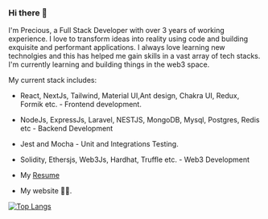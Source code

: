 ### Hi there 👋

I'm Precious, a Full Stack Developer with over 3 years of working experience. I love to transform ideas into reality using code and building exquisite and 
performant applications. I always love learning new technolgies and this has helped me gain skills in a vast array of tech stacks. I'm currently learning and building things in the web3 space.

My current stack includes:
- React, NextJs, Tailwind, Material UI,Ant design, Chakra UI, Redux, Formik etc. - Frontend development.
- NodeJs, ExpressJs, Laravel, NESTJS, MongoDB, Mysql, Postgres, Redis etc - Backend Development
- Jest and Mocha - Unit and Integrations Testing.
- Solidity, Ethersjs, Web3Js, Hardhat, Truffle etc. - Web3 Development

- My [Resume](https://docs.google.com/document/d/1kzJ0crZBq4kBQ-KHL86XdDKdad_s7NQa/edit)
- My website 👨‍💻.

[![Top Langs](https://github-readme-stats.vercel.app/api/top-langs/?username=Preshy-Jones)](https://github.com/anuraghazra/github-readme-stats)

<!--
**Preshy-Jones/Preshy-Jones** is a ✨ _special_ ✨ repository because its `README.md` (this file) appears on your GitHub profile.

Here are some ideas to get you started:

- 🔭 I’m currently working on ...
- 🌱 I’m currently learning ...
- 👯 I’m looking to collaborate on ...
- 🤔 I’m looking for help with ...
- 💬 Ask me about ...
- 📫 How to reach me: ...
- 😄 Pronouns: ...
- ⚡ Fun fact: ...
-->
